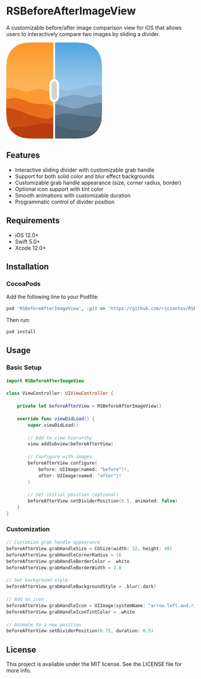 # RSBeforeAfterImageView

A customizable before/after image comparison view for iOS that allows users to interactively compare two images by sliding a divider.

![RSBeforeAfterImageView](icon-rounded-256.png)

## Features

- Interactive sliding divider with customizable grab handle
- Support for both solid color and blur effect backgrounds
- Customizable grab handle appearance (size, corner radius, border)
- Optional icon support with tint color
- Smooth animations with customizable duration
- Programmatic control of divider position

## Requirements

- iOS 12.0+
- Swift 5.0+
- Xcode 12.0+

## Installation

### CocoaPods

Add the following line to your Podfile:

```ruby
pod 'RSBeforeAfterImageView', :git => 'https://github.com/ricsantos/RSBeforeAfterImageView.git'
```

Then run:

```bash
pod install
```

## Usage

### Basic Setup

```swift
import RSBeforeAfterImageView

class ViewController: UIViewController {
    
    private let beforeAfterView = RSBeforeAfterImageView()
    
    override func viewDidLoad() {
        super.viewDidLoad()
        
        // Add to view hierarchy
        view.addSubview(beforeAfterView)
        
        // Configure with images
        beforeAfterView.configure(
            before: UIImage(named: "before")!,
            after: UIImage(named: "after")!
        )
        
        // Set initial position (optional)
        beforeAfterView.setDividerPosition(0.5, animated: false)
    }
}
```

### Customization

```swift
// Customize grab handle appearance
beforeAfterView.grabHandleSize = CGSize(width: 32, height: 48)
beforeAfterView.grabHandleCornerRadius = 16
beforeAfterView.grabHandleBorderColor = .white
beforeAfterView.grabHandleBorderWidth = 2.0

// Set background style
beforeAfterView.grabHandleBackgroundStyle = .blur(.dark)

// Add an icon
beforeAfterView.grabHandleIcon = UIImage(systemName: "arrow.left.and.right")
beforeAfterView.grabHandleIconTintColor = .white

// Animate to a new position
beforeAfterView.setDividerPosition(0.75, duration: 0.5)
```

## License

This project is available under the MIT license. See the LICENSE file for more info.
